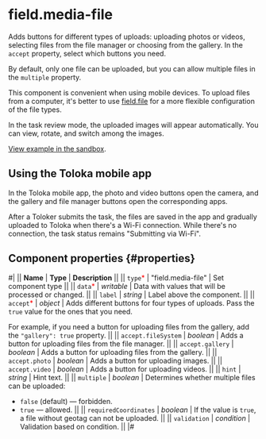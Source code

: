 # field.media-file

Adds buttons for different types of uploads: uploading photos or videos, selecting files from the file manager or choosing from the gallery. In the `accept` property, select which buttons you need.

By default, only one file can be uploaded, but you can allow multiple files in the `multiple` property.

This component is convenient when using mobile devices. To upload files from a computer, it's better to use [field.file](field.file.md) for a more flexible configuration of the file types.

In the task review mode, the uploaded images will appear automatically. You can view, rotate, and switch among the images.

[View example in the sandbox](https://clck.ru/asSVc).

## Using the Toloka mobile app

In the Toloka mobile app, the photo and video buttons open the camera, and the gallery and file manager buttons open the corresponding apps.

After a Toloker submits the task, the files are saved in the app and gradually uploaded to Toloka when there's a Wi-Fi connection. While there's no connection, the task status remains "Submitting via Wi-Fi".

## Component properties {#properties}

#|
|| **Name** | **Type** | **Description** ||
|| `type`<span style="color: red">\*</span> | "field.media-file" | Set component type ||
|| `data`<span style="color: red">\*</span> | _writable_ | Data with values that will be processed or changed. ||
|| `label` | _string_ | Label above the component. ||
|| `accept`<span style="color: red">\*</span> | _object_ | Adds different buttons for four types of uploads. Pass the `true` value for the ones that you need.

For example, if you need a button for uploading files from the gallery, add the `"gallery": true` property. ||
|| `accept.fileSystem` | _boolean_ | Adds a button for uploading files from the file manager. ||
|| `accept.gallery` | _boolean_ | Adds a button for uploading files from the gallery. ||
|| `accept.photo` | _boolean_ | Adds a button for uploading images. ||
|| `accept.video` | _boolean_ | Adds a button for uploading videos. ||
|| `hint` | _string_ | Hint text. ||
|| `multiple` | _boolean_ | Determines whether multiple files can be uploaded:

- `false` (default) — forbidden.
- `true` — allowed. ||
  || `requiredCoordinates` | _boolean_ | If the value is `true`, a file without geotag can not be uploaded. ||
  || `validation` | _condition_ | Validation based on condition. ||
  |#
